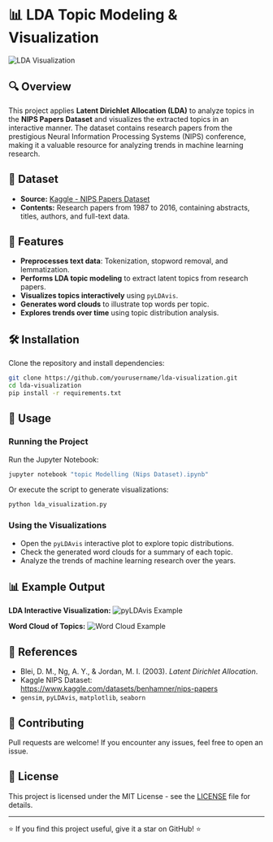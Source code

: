 # 📊 LDA Topic Modeling & Visualization

![LDA Visualization](https://miro.medium.com/max/1200/1*q-7AbUncfYb5bbHe4T3P3g.png)

## 🔍 Overview
This project applies **Latent Dirichlet Allocation (LDA)** to analyze topics in the **NIPS Papers Dataset** and visualizes the extracted topics in an interactive manner. The dataset contains research papers from the prestigious Neural Information Processing Systems (NIPS) conference, making it a valuable resource for analyzing trends in machine learning research.

## 📌 Dataset
- **Source:** [Kaggle - NIPS Papers Dataset](https://www.kaggle.com/datasets/benhamner/nips-papers?resource=download)
- **Contents:** Research papers from 1987 to 2016, containing abstracts, titles, authors, and full-text data.

## 🚀 Features
- **Preprocesses text data**: Tokenization, stopword removal, and lemmatization.
- **Performs LDA topic modeling** to extract latent topics from research papers.
- **Visualizes topics interactively** using `pyLDAvis`.
- **Generates word clouds** to illustrate top words per topic.
- **Explores trends over time** using topic distribution analysis.

## 🛠 Installation
Clone the repository and install dependencies:

```bash
git clone https://github.com/yourusername/lda-visualization.git
cd lda-visualization
pip install -r requirements.txt
```

## 📜 Usage
### Running the Project
Run the Jupyter Notebook:

```bash
jupyter notebook "topic Modelling (Nips Dataset).ipynb"
```

Or execute the script to generate visualizations:

```bash
python lda_visualization.py
```

### Using the Visualizations
- Open the `pyLDAvis` interactive plot to explore topic distributions.
- Check the generated word clouds for a summary of each topic.
- Analyze the trends of machine learning research over the years.

## 📊 Example Output
**LDA Interactive Visualization:**
![pyLDAvis Example](https://github.com/user-attachments/assets/9aad95fd-1193-4099-a6d9-8b82eeab3be1)

**Word Cloud of Topics:**
![Word Cloud Example](https://github.com/user-attachments/assets/9c8b370f-8a22-4767-9fb8-82238b69ace3)


## 📖 References
- Blei, D. M., Ng, A. Y., & Jordan, M. I. (2003). *Latent Dirichlet Allocation*.
- Kaggle NIPS Dataset: https://www.kaggle.com/datasets/benhamner/nips-papers
- `gensim`, `pyLDAvis`, `matplotlib`, `seaborn`

## 🤝 Contributing
Pull requests are welcome! If you encounter any issues, feel free to open an issue.

## 📜 License
This project is licensed under the MIT License - see the [LICENSE](LICENSE) file for details.

---
⭐ If you find this project useful, give it a star on GitHub! ⭐
